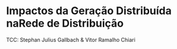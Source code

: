 # Impactos da Geração Distribuída naRede de Distribuição

TCC: Stephan Julius Gallbach & Vitor Ramalho Chiari
